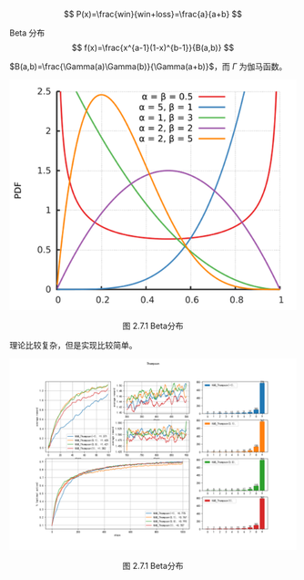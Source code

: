 


$$
P(x)=\frac{win}{win+loss}=\frac{a}{a+b}
$$

Beta 分布
$$
f(x)=\frac{x^{a-1}(1-x)^{b-1}}{B(a,b)}
$$

$B(a,b)=\frac{\Gamma(a)\Gamma(b)}{\Gamma(a+b)}$，而 $\Gamma$ 为伽马函数。

<center>
<img src='./img/Beta.png'/>

图 2.7.1 Beta分布
</center>


理论比较复杂，但是实现比较简单。



<center>
<img src='./img/algo-Thompson.png'/>

图 2.7.1 Beta分布
</center>

